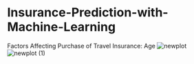 # Insurance-Prediction-with-Machine-Learning
Factors Affecting Purchase of Travel Insurance: Age
![newplot](https://user-images.githubusercontent.com/97463861/209193558-b7eec181-6cd9-4425-95cd-baee2aebabc4.png)
![newplot (1)](https://user-images.githubusercontent.com/97463861/209193603-041356ef-b35f-4665-915e-f59cd9f0ece1.png)
